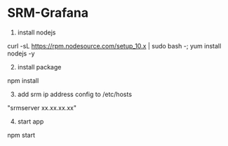 # SRM-Grafana

1. install nodejs

curl -sL https://rpm.nodesource.com/setup_10.x | sudo bash -; 
yum install nodejs -y

2. install package 

npm install

3. add srm ip address config to /etc/hosts

"srmserver  xx.xx.xx.xx" 

4. start app

npm start
